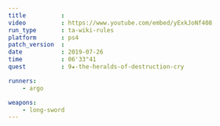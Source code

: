 ```yaml
---
title          :
video          : https://www.youtube.com/embed/yExkJoNf408
run_type       : ta-wiki-rules
platform       : ps4
patch_version  : 
date           : 2019-07-26
time           : 06'33"41
quest          : 9★-the-heralds-of-destruction-cry

runners:
    - argo

weapons:
    - long-sword
---
```

